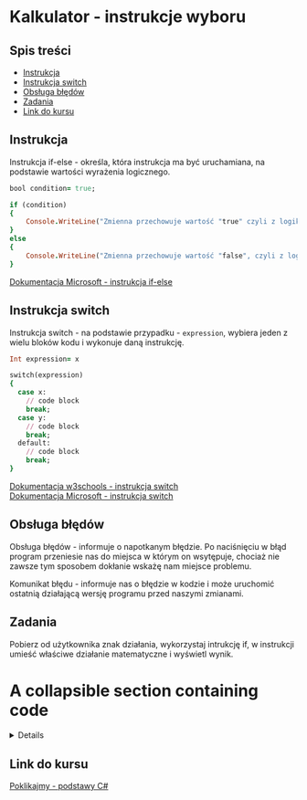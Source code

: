 # Kalkulator - instrukcje wyboru
## Spis treści
* [Instrukcja](#Instrukcja_if-else)
* [Instrukcja switch](#Instrukcja_switch)
* [Obsługa błędów](#Obsługa_błędów)
* [Zadania](#Zadania)
* [Link do kursu](#Link_do_kursu)
<a name="Instrukcja_if-else"/>

## Instrukcja

Instrukcja if-else - określa, która instrukcja ma być uruchamiana, na podstawie wartości wyrażenia logicznego.

```ruby  
bool condition= true;

if (condition)
{
    Console.WriteLine("Zmienna przechowuje wartość "true" czyli z logiki prawdę.");
}
else
{
    Console.WriteLine("Zmienna przechowuje wartość "false", czyli z logiki fałsz.");
}
```
[Dokumentacja Microsoft - instrukcja if-else](https://docs.microsoft.com/pl-pl/dotnet/csharp/language-reference/keywords/if-else)

<a name="Instrukcja_switch"/>

## Instrukcja switch
Instrukcja switch - na podstawie przypadku - `expression`, wybiera jeden z wielu bloków kodu i wykonuje daną instrukcję.

```ruby  
Int expression= x

switch(expression) 
{
  case x:
    // code block
    break;
  case y:
    // code block
    break;
  default:
    // code block
    break;
}
```
[Dokumentacja w3schools - instrukcja switch](https://www.w3schools.com/cs/cs_switch.php)<br>
[Dokumentacja Microsoft - instrukcja switch](https://docs.microsoft.com/pl-pl/dotnet/csharp/language-reference/keywords/switch)

<a name="Obsługa_błędów"/>

## Obsługa błędów

Obsługa błędów - informuje o napotkanym błędzie. Po naciśnięciu w błąd program przeniesie nas do miejsca w którym on wsytępuje, chociaż nie zawsze tym sposobem dokłanie wskażę nam miejsce problemu. <br>

Komunikat błędu - informuje nas o błędzie w kodzie i może uruchomić ostatnią działającą wersję programu przed naszymi zmianami. 

<a name="Zadania"/>

## Zadania
Pobierz od użytkownika znak działania, wykorzystaj intrukcję if, w instrukcji umieść właściwe działanie matematyczne i wyświetl wynik.

# A collapsible section containing code
<details>
  <summary>Click to expand!</summary>
  
  ```javascript
    function logSometing(something) {
      console.log(`Logging: ${something}`);
    }
  ```
</details>

<a name="Link_do_kursu"/>

## Link do kursu
[Poklikajmy - podstawy C#](https://youtu.be/daIjsicyZBk)
